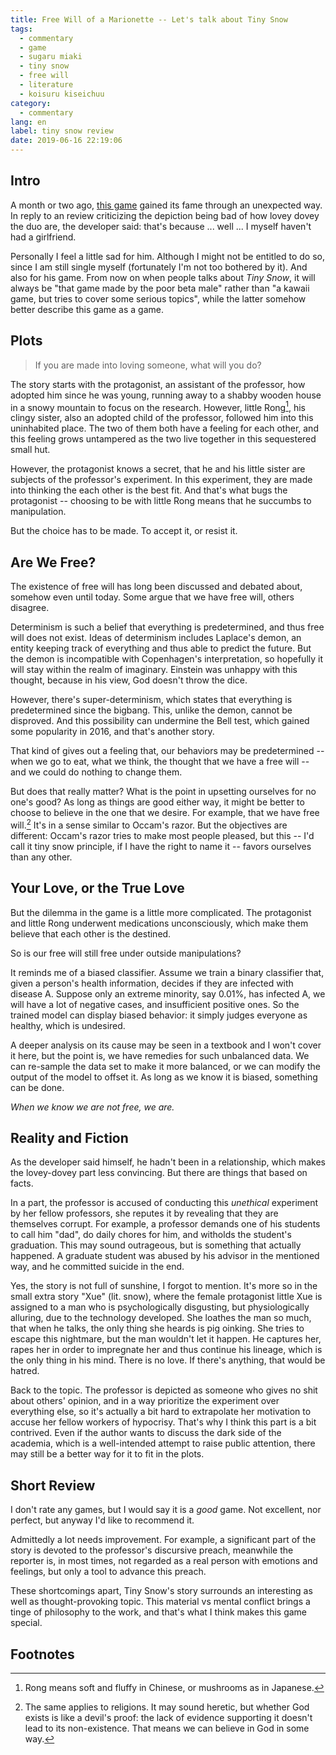 ```yaml
---
title: Free Will of a Marionette -- Let's talk about Tiny Snow
tags:
  - commentary
  - game
  - sugaru miaki
  - tiny snow
  - free will
  - literature
  - koisuru kiseichuu
category:
  - commentary
lang: en
label: tiny snow review
date: 2019-06-16 22:19:06
---
```



## Intro

A month or two ago, [this game](https://store.steampowered.com/app/1002560/Tiny_Snow/) gained its fame through an unexpected way. In reply to an review criticizing the depiction being bad of how lovey dovey the duo are, the developer said: that's because ... well ... I myself haven't had a girlfriend.

Personally I feel a little sad for him. Although I might not be entitled to do so, since I am still single myself (fortunately I'm not too bothered by it). And also for his game. From now on when people talks about *Tiny Snow*, it will always be "that game made by the poor beta male" rather than "a kawaii game, but tries to cover some serious topics", while the latter somehow better describe this game as a game.

<!-- more -->

## Plots

> If you are made into loving someone, what will you do?

The story starts with the protagonist, an assistant of the professor, how adopted him since he was young, running away to a shabby wooden house in a snowy mountain to focus on the research. However, little Rong[^1], his clingy sister, also an adopted child of the professor, followed him into this uninhabited place. The two of them both have a feeling for each other, and this feeling grows untampered as the two live together in this sequestered small hut.

However, the protagonist knows a secret, that he and his little sister are subjects of the professor's experiment. In this experiment, they are made into thinking the each other is the best fit. And that's what bugs the protagonist -- choosing to be with little Rong means that he succumbs to manipulation.

But the choice has to be made. To accept it, or resist it.

## Are We Free?

The existence of free will has long been discussed and debated about, somehow even until today. Some argue that we have free will, others disagree.

Determinism is such a belief that everything is predetermined, and thus free will does not exist. Ideas of determinism includes Laplace's demon, an entity keeping track of everything and thus able to predict the future. But the demon is incompatible with Copenhagen's interpretation, so hopefully it will stay within the realm of imaginary. Einstein was unhappy with this thought, because in his view, God doesn't throw the dice.

However, there's super-determinism, which states that everything is predetermined since the bigbang. This, unlike the demon, cannot be disproved. And this possibility can undermine the Bell test, which gained some popularity in 2016, and that's another story.

That kind of gives out a feeling that, our behaviors may be predetermined -- when we go to eat, what we think, the thought that we have a free will -- and we could do nothing to change them.

But does that really matter? What is the point in upsetting ourselves for no one's good? As long as things are good either way, it might be better to choose to believe in the one that we desire. For example, that we have free will.[^2] It's in a sense similar to Occam's razor. But the objectives are different: Occam's razor tries to make most people pleased, but this -- I'd call it tiny snow principle, if I have the right to name it -- favors ourselves than any other.

## Your Love, or the True Love

But the dilemma in the game is a little more complicated. The protagonist and little Rong underwent medications unconsciously, which make them believe that each other is the destined.

So is our free will still free under outside manipulations?

It reminds me of a biased classifier. Assume we train a binary classifier that, given a person's health information, decides if they are infected with disease A. Suppose only an extreme minority, say 0.01%, has infected A, we will have a lot of negative cases, and insufficient positive ones. So the trained model can display biased behavior: it simply judges everyone as healthy, which is undesired.

A deeper analysis on its cause may be seen in a textbook and I won't cover it here, but the point is, we have remedies for such unbalanced data. We can re-sample the data set to make it more balanced, or we can modify the output of the model to offset it. As long as we know it is biased, something can be done.

*When we know we are not free, we are.*

## Reality and Fiction

As the developer said himself, he hadn't been in a relationship, which makes the lovey-dovey part less convincing. But there are things that based on facts.

In a part, the professor is accused of conducting this *unethical* experiment by her fellow professors, she reputes it by revealing that they are themselves corrupt. For example, a professor demands one of his students to call him "dad", do daily chores for him, and witholds the student's graduation. This may sound outrageous, but is something that actually happened. A graduate student was abused by his advisor in the mentioned way, and he committed suicide in the end.

Yes, the story is not full of sunshine, I forgot to mention. It's more so in the small extra story "Xue" (lit. snow), where the female protagonist little Xue is assigned to a man who is psychologically disgusting, but physiologically alluring, due to the technology developed. She loathes the man so much, that when he talks, the only thing she heards is pig oinking. She tries to escape this nightmare, but the man wouldn't let it happen. He captures her, rapes her in order to impregnate her and thus continue his lineage, which is the only thing in his mind. There is no love. If there's anything, that would be hatred.

Back to the topic. The professor is depicted as someone who gives no shit about others' opinion, and in a way prioritize the experiment over everything else, so it's actually a bit hard to extrapolate her motivation to accuse her fellow workers of hypocrisy. That's why I think this part is a bit contrived. Even if the author wants to discuss the dark side of the academia, which is a well-intended attempt to raise public attention, there may still be a better way for it to fit in the plots.

## Short Review

I don't rate any games, but I would say it is a *good* game. Not excellent, nor perfect, but anyway I'd like to recommend it.

Admittedly a lot needs improvement. For example, a significant part of the story is devoted to the professor's discursive preach, meanwhile the reporter is, in most times, not regarded as a real person with emotions and feelings, but only a tool to advance this preach.

These shortcomings apart, Tiny Snow's story surrounds an interesting as well as thought-provoking topic. This material vs mental conflict brings a tinge of philosophy to the work, and that's what I think makes this game special.

## Footnotes

[^1]: Rong means soft and fluffy in Chinese, or mushrooms as in Japanese.
[^2]: The same applies to religions. It may sound heretic, but whether God exists is like a devil's proof: the lack of evidence supporting it doesn't lead to its non-existence. That means we can believe in God in some way.